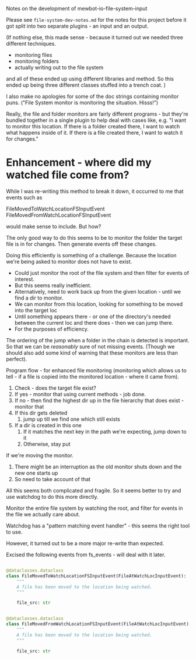 <!--
SPDX-FileCopyrightText: 2023 Mewbot Developers <mewbot@quicksilver.london>

SPDX-License-Identifier: BSD-2-Clause
-->

Notes on the development of mewbot-io-file-system-input

Please see `file-system-dev-notes.md` for the notes for this project before it got split into two separate plugins -
an input and an output.

(If nothing else, this made sense - because it turned out we needed three different techniques.
 - monitoring files
 - monitoring folders
 - actually writing out to the file system

and all of these ended up using different libraries and method.
So this ended up being three different classes stuffed into a trench coat.
)

I also make no apologies for some of the doc strings containing monitor puns.
("File System monitor is monitoring the situation. Hisss!")

Really, the file and folder monitors are fairly different programs - but they're bundled together in a single plugin
to help deal with cases like, e.g. "I want to monitor this location. 
If there is a folder created there, I want to watch what happens inside of it.
If there is a file created there, I want to watch it for changes."

# Enhancement - where did my watched file come from?

While I was re-writing this method to break it down, it occurred to me that events such as

FileMovedToWatchLocationFSInputEvent
FileMovedFromWatchLocationFSInputEvent

would make sense to include.
But how?

The only good way to do this seems to be to monitor the folder the target file is in for changes.
Then generate events off these changes.

Doing this efficiently is something of a challenge.
Because the location we're being asked to monitor does not have to exist.

 - Could just monitor the root of the file system and then filter for events of interest.
 - But this seems really inefficient.
 - Alternatively, need to work back up from the given location - until we find a dir to monitor.
 - We can monitor from this location, looking for something to be moved into the target loc
 - Until something appears there - or one of the directory's needed between the current loc and there does - then we can jump there.
 - For the purposes of efficiency.

The ordering of the jump when a folder in the chain is detected is important.
So that we can be _reasonably_ sure of not missing events.
(Though we should also add some kind of warning that these monitors are less than perfect).

Program flow - for enhanced file monitoring (monitoring which allows us to tell - if a file is copied into the monitored location - where it came from).

1. Check - does the target file exist?
2. If yes - monitor that using current methods - job done.
3. If no - then find the highest dir up in the file hierarchy that does exist - monitor that
4. If this dir gets deleted 
   1. jump up till we find one which still exists
5. If a dir is created in this one
   1. If it matches the next key in the path we're expecting, jump down to it
   2. Otherwise, stay put

If we're moving the monitor.
1. There might be an interruption as the old monitor shuts down and the new one starts up
2. So need to take account of that

All this seems both complicated and fragile.
So it seems better to try and use watchdog to do this more directly.

Monitor the entire file system by watching the root, and filter for events in the file we actually care about.

Watchdog has a "pattern matching event handler" - this seems the right tool to use.

However, it turned out to be a more major re-write than expected.

Excised the following events from fs_events - will deal with it later.

```python

@dataclasses.dataclass
class FileMovedToWatchLocationFSInputEvent(FileAtWatchLocInputEvent):
    """
    A file has been moved to the location being watched.
    """

    file_src: str


@dataclasses.dataclass
class FileMovedFromWatchLocationFSInputEvent(FileAtWatchLocInputEvent):
    """
    A file has been moved to the location being watched.
    """

    file_src: str

```



















